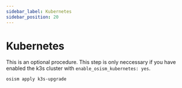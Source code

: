 ```yaml
---
sidebar_label: Kubernetes
sidebar_position: 20
---
```


# Kubernetes

This is an optional procedure.
This step is only neccessary if you have enabled the k3s cluster with `enable_osism_kubernetes: yes`.

```
osism apply k3s-upgrade
```

